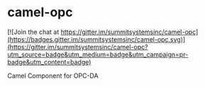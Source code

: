 camel-opc
=========

[![Join the chat at https://gitter.im/summitsystemsinc/camel-opc](https://badges.gitter.im/summitsystemsinc/camel-opc.svg)](https://gitter.im/summitsystemsinc/camel-opc?utm_source=badge&utm_medium=badge&utm_campaign=pr-badge&utm_content=badge)

Camel Component for OPC-DA